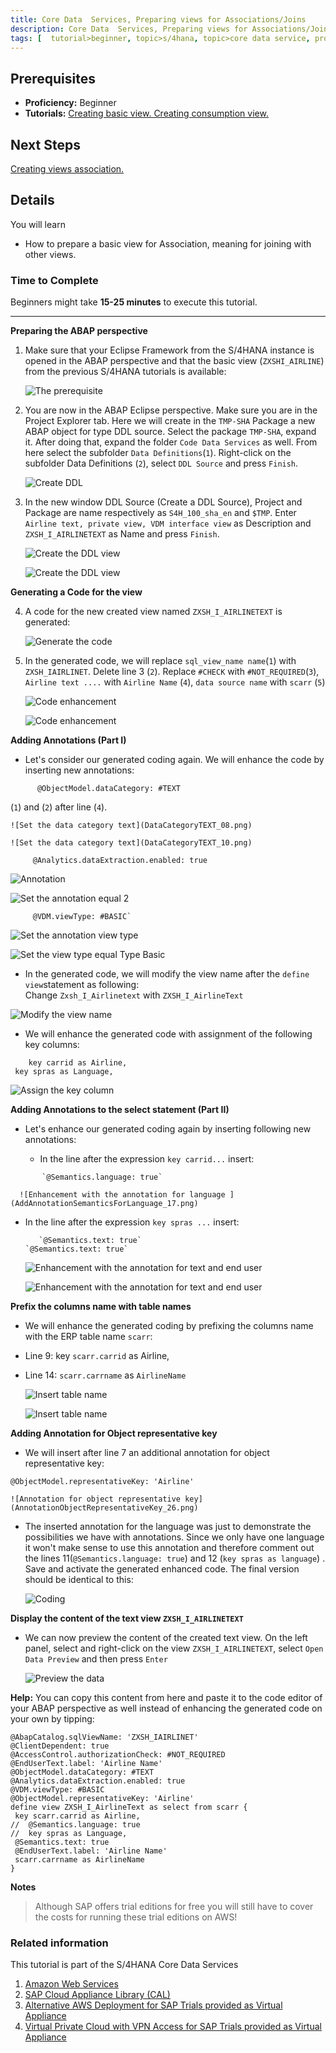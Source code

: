 ```yaml
---
title: Core Data  Services, Preparing views for Associations/Joins
description: Core Data  Services, Preparing views for Associations/Joins
tags: [  tutorial>beginner, topic>s/4hana, topic>core data service, products>sap-s/4 hana on-premise ]
---
```

## Prerequisites  
 - **Proficiency:** Beginner
 - **Tutorials:** [Creating basic view. Creating consumption view. ](http://go.sap.com/developer/tutorial-navigator.html)

## Next Steps
[Creating views association. ](http://go.sap.com/developer/tutorials/s4hana-cds-associations.html)


## Details
You will learn  
- How to prepare a basic view for Association, meaning for joining with other views.

### Time to Complete
 Beginners might take **15-25 minutes** to execute this tutorial.

---

**Preparing the ABAP perspective**

1. Make sure that your Eclipse Framework from the S/4HANA instance is opened in the ABAP perspective and that the basic view (`ZXSHI_AIRLINE`) from the previous S/4HANA tutorials is available:

     ![The prerequisite](Prerequisite01.png)

2. You are now in the ABAP Eclipse perspective. Make sure you are in the Project Explorer tab. Here we will create in the `TMP-SHA` Package a new ABAP object for type DDL source.
Select the package `TMP-SHA`, expand it. After doing that, expand the folder `Code Data Services` as well. From here select the subfolder `Data Definitions`(`1`).  Right-click on the subfolder Data Definitions (`2`),  select `DDL Source` and press `Finish`.  

    ![Create DDL](BuildDDL_02.png)


3. In the new window DDL Source (Create a DDL Source), Project and Package are name respectively as `S4H_100_sha_en` and `$TMP`. Enter `Airline text, private view, VDM interface view`  as Description and `ZXSH_I_AIRLINETEXT` as Name and press `Finish`.

    ![Create the DDL view](BuildDDL_03.png)

    ![Create the DDL view](BuildDDL_04.png)

**Generating a Code for the view**

4. A code for the new created view named `ZXSH_I_AIRLINETEXT` is generated:

    ![Generate the code](GeneratedCode_05.png)

5. In the generated code, we will replace `sql_view_name name`(`1`) with  `ZXSH_IAIRLINET`. Delete line 3 (`2`). Replace `#CHECK` with `#NOT_REQUIRED`(`3`), `Airline text ....` with `Airline Name` (`4`), `data source name` with `scarr` (`5`)

    ![Code enhancement](ReplaceWith_06.png)

    ![Code enhancement](ReplaceWith_6_1.png)


**Adding Annotations (Part I)**

- Let's consider our generated coding again. We will enhance the code by inserting new annotations:
``` abap
      @ObjectModel.dataCategory: #TEXT
```
(`1`) and (`2`) after line (`4`).

    ![Set the data category text](DataCategoryTEXT_08.png)

    ![Set the data category text](DataCategoryTEXT_10.png)

 ``` abap
      @Analytics.dataExtraction.enabled: true
```

  ![Annotation](AnnotationDataExtraction_11.png)

  ![Set the annotation equal  2](AnnotationDataExtractionTrue_12.png)

 ``` abap
      @VDM.viewType: #BASIC`
 ```
  ![Set the annotation view type](AnnotationViewType_13.png)

  ![Set the view type equal Type Basic](AnnotationViewTypeBASIC_14.png)

- In the generated code, we will modify the view name after the `define view`statement as following:  
Change `Zxsh_I_Airlinetext` with `ZXSH_I_AirlineText`

 ![Modify the view name](ViewNameUpperCase_15.png)

- We will enhance the generated code with assignment of the following key columns:

 ``` abap
     key carrid as Airline,
  key spras as Language,
 ```    

  ![Assign the key column](KeysColumnsAssignment_16.png)


**Adding Annotations to the select statement (Part II)**   

- Let's enhance our generated coding again by inserting following new annotations:

  - In the line after the expression `key carrid...` insert:
``` abap
       `@Semantics.language: true`
```
      ![Enhancement with the annotation for language ](AddAnnotationSemanticsForLanguage_17.png)

  - In the line after the expression   `key spras ...` insert:
    ``` abap
       `@Semantics.text: true`
    `@Semantics.text: true`
    ```
       ![Enhancement with the annotation for text and end user](SemanticsTextAndEndUserAnnotation_19.png)

       ![Enhancement with the annotation for text and end user](SemanticsTextAndEndUserAnnotation_20.png)

**Prefix the columns name with table names**

-  We will enhance the generated coding by prefixing the columns name with the ERP table name `scarr`:

  - Line 9:  key `scarr.carrid` as Airline,
  - Line 14: `scarr.carrname` as `AirlineName`

      ![Insert table name ](InsertTableName_21.png)

      ![Insert table name](InsertTableName_22.png)

**Adding Annotation for Object representative key**

- We will insert after line 7 an additional annotation for object representative key:

 `@ObjectModel.representativeKey: 'Airline'`

    ![Annotation for object representative key](AnnotationObjectRepresentativeKey_26.png)

- The inserted annotation for the language was just to demonstrate the possibilities  we have with annotations. Since we only have one language  it won't make sense to use this annotation and therefore comment out the lines 11(`@Semantics.language: true`) and 12 (`key spras as language`) . Save and activate the generated enhanced code. The final version should be identical to this:

    ![Coding](FinalTextViewCode_25.png)

**Display the content of the text view `ZXSH_I_AIRLINETEXT`**

- We can now preview the content of the created text view. On the left panel, select and right-click on the view `ZXSH_I_AIRLINETEXT`, select `Open Data Preview` and then press `Enter`

    ![Preview the data](TexViewDataPreview_27.png)

**Help:** You can copy this content from here and paste it to the code editor of your ABAP perspective as well instead of enhancing the generated code on your own by tipping:

``` abap
@AbapCatalog.sqlViewName: 'ZXSH_IAIRLINET'
@ClientDependent: true
@AccessControl.authorizationCheck: #NOT_REQUIRED
@EndUserText.label: 'Airline Name'
@ObjectModel.dataCategory: #TEXT
@Analytics.dataExtraction.enabled: true
@VDM.viewType: #BASIC
@ObjectModel.representativeKey: 'Airline'
define view ZXSH_I_AirlineText as select from scarr {
 key scarr.carrid as Airline,
//  @Semantics.language: true
//  key spras as Language,  
 @Semantics.text: true
 @EndUserText.label: 'Airline Name'
 scarr.carrname as AirlineName
}
```

**Notes**
> Although SAP offers trial editions for free you will still have to cover the costs for running these trial editions on AWS!

### Related information
This tutorial is part of the S/4HANA Core Data Services

1. [Amazon Web Services](http://aws.amazon.com/)
2. [SAP Cloud Appliance Library (CAL)](https://scn.sap.com/community/cloud-appliance-library)
3. [Alternative AWS Deployment for SAP Trials provided as Virtual Appliance](https://scn.sap.com/docs/DOC-46908)
4. [Virtual Private Cloud with VPN Access for SAP Trials provided as Virtual Appliance](https://scn.sap.com/docs/DOC-46629)
